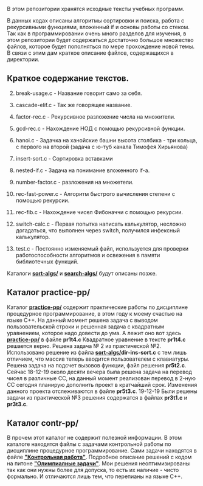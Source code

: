 В этом репозитории хранятся исходные тексты учебных программ.

В данных кодах описаны алгоритмы сортировки и поиска, работа с рекурсивными функциями, вложенный if и основы работы со стеком.
Так как в программировании очень много разделов для изучения, в этом репозитории будет содержаться достаточно большое множество файлов, которое будет пополняться по мере прохождение новой темы. В связи с этим дам краткое описание файлов, содержащихся в директории.

Краткое содержание текстов.
---


2. break-usage.c  - Название говорит само за себя.

3. cascade-elif.c - Так же говорящее название.
4. factor-rec.c - Рекурсивное разложение числа на множители.
5. gcd-rec.c - Нахождение НОД с помощью рекурсивной функции.
6. hanoi.c - Задачка на ханойские башни высота столбика - три кольца,
   с первого на второй (задача с ю-туб канала Тимофея Хирьянова)

7. insert-sort.c - Сортировка вставками 
8. nested-if.c - Задача на понимание вложенного if-а.
9. number-factor.c - разложения на множетели.
10. rec-fast-power.c - Алгоритм быстрого вычисления степени с помощью
    рекурсии.
11. rec-fib.c - Нахождение чисел Фибоначчи с помощью рекурсии.
12. switch-calc.c - Первая попытка написать калькулятор, 
    несложно догадаться, что выполнен через switch, получился 
    инфексный калькулятор.
13. test.c - Постоянно изменяемый файл, используется для проверки 
    работоспособности алгоритмов и освежения в памяти библиотечных 
    функций.


Каталоги [**sort-algs/**](https://github.com/Panikowsky-M/C-examples/tree/master/sort-algs) и [**search-algs/**](https://github.com/Panikowsky-M/C-examples/tree/master/search-algs) будут описаны позже.

Каталог practice-pp/
---
Каталог  [**practice-pp/**](https://github.com/Panikowsky-M/C-examples/tree/master/practice-pp) содержит практические работы по дисциплине процедурное программирование, в этом году к моему счастью на языке C++. На данный момент решена задача с выводом пользовательской строки и решенная задача с квадратным уравнением, которое надо довести до ума. А лежит оно вот здесь [**practice-pp/**](https://github.com/Panikowsky-M/C-examples/tree/master/practice-pp) в файле **pr1t4.c**
Квадратное уравнение в тексте **pr1t4.c** решается верно. 
Решена задача № 2 из практической №2. Использовано решение из файла [**sort-algs/**](https://github.com/Panikowsky-M/C-examples/tree/master/sort-algs)**dir-ins-sort.c** с тем лишь отличием, что массив теперь вводится пользователем с клавиатуры.
Решена задача на подсчет вызовов функции, файл решения **pr5t2.c**.
Сейчас 18-12-19 около десяти вечера была решена задача на перевод чисел в различные СС, на данный момент реализован перевод в 2-ную СС сегодня планирую дополнить проект в кратчайший срок.
Изменения данного проекта отслеживаются в файле **pr5t3.c**.
19-12-19 Были решены задачи из практической №3 решения содержатся в файлах **pr3t1.c** и **pr3t3.c**.

Каталог contr-pp/
---
В прочем этот каталог не содержит полезной информации.
В этом каталоге находятся файлы с задачами контрольной работы 
по дисциплине процедурное программирование. Сами задачи находятся в файле
[**"Контрольная работа"**](https://lizochekk.jimdofree.com/app/download/13982434878/%D0%9F%D1%80%D0%BE+%D1%81%D0%BF%D0%B8%D0%BD%D0%BD%D0%B5%D1%80%D1%8B+%D0%B8+%D0%BD%D0%B5+%D1%82%D0%BE%D0%BB%D1%8C%D0%BA%D0%BE.pdf?t=1572619377).
Подробное описание решений с кодом на питоне [**"Олимпиалные задачи"**](https://vos.olimpiada.ru/upload/files/Arhive_tasks/2017-18/school/iikt/ans-iikt-9-11-msk-sch-17-8.pdf). Мои решения неоптимизированы так как они нужны более для допуска, то есть их наличие - чисто формально. И отличаются лишь тем, что перепианы на языке С++.

